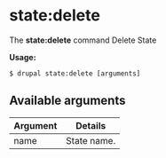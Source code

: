 # state:delete
The **state:delete** command Delete State

**Usage:**
```
$ drupal state:delete [arguments] 
```

## Available arguments
Argument | Details
---------|-------------
name | State name.
